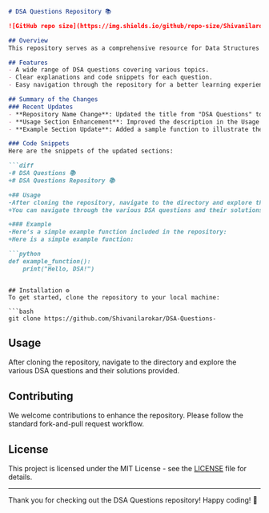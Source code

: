 ```markdown
# DSA Questions Repository 📚

![GitHub repo size](https://img.shields.io/github/repo-size/Shivanilarokar/DSA-Questions-) ![License](https://img.shields.io/badge/license-MIT-blue.svg)

## Overview
This repository serves as a comprehensive resource for Data Structures and Algorithms (DSA) practice. It contains a collection of DSA questions along with their solutions, designed to enhance your coding skills. Each question includes detailed explanations and code snippets to help you understand the concepts better.

## Features
- A wide range of DSA questions covering various topics.
- Clear explanations and code snippets for each question.
- Easy navigation through the repository for a better learning experience.

## Summary of the Changes
### Recent Updates
- **Repository Name Change**: Updated the title from "DSA Questions" to "DSA Questions Repository" for clarity.
- **Usage Section Enhancement**: Improved the description in the Usage section to provide better guidance on navigating the repository.
- **Example Section Update**: Added a sample function to illustrate the coding style used in the repository.

### Code Snippets
Here are the snippets of the updated sections:

```diff
-# DSA Questions 📚
+# DSA Questions Repository 📚

+## Usage
-After cloning the repository, navigate to the directory and explore the various DSA questions and solutions provided.
+You can navigate through the various DSA questions and their solutions provided in this repository. Each question is detailed with explanations and code snippets to help you understand the concepts better.

+### Example
-Here’s a simple example function included in the repository:
+Here is a simple example function:

```python
def example_function():
    print("Hello, DSA!")
```
```

## Installation ⚙️
To get started, clone the repository to your local machine:

```bash
git clone https://github.com/Shivanilarokar/DSA-Questions-
```

## Usage
After cloning the repository, navigate to the directory and explore the various DSA questions and their solutions provided.

## Contributing
We welcome contributions to enhance the repository. Please follow the standard fork-and-pull request workflow.

## License
This project is licensed under the MIT License - see the [LICENSE](LICENSE) file for details.

---

Thank you for checking out the DSA Questions repository! Happy coding! 🚀
```